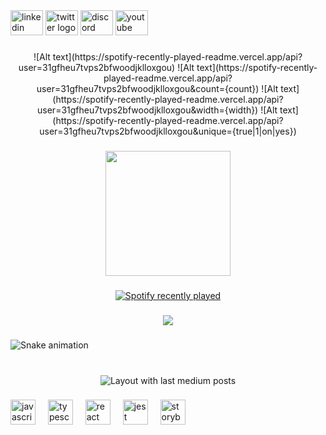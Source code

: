 <div align="left">
  <img src="https://raw.githubusercontent.com/maurodesouza/profile-readme-generator/master/src/assets/icons/social/linkedin/default.svg" width="52" height="40" alt="linkedin logo"  />
  <img src="https://raw.githubusercontent.com/maurodesouza/profile-readme-generator/master/src/assets/icons/social/twitter/default.svg" width="52" height="40" alt="twitter logo"  />
  <img src="https://raw.githubusercontent.com/maurodesouza/profile-readme-generator/master/src/assets/icons/social/discord/default.svg" width="52" height="40" alt="discord logo"  />
  <img src="https://raw.githubusercontent.com/maurodesouza/profile-readme-generator/master/src/assets/icons/social/youtube/default.svg" width="52" height="40" alt="youtube logo"  />
</div>

###

<div align="center">
  ![Alt text](https://spotify-recently-played-readme.vercel.app/api?user=31gfheu7tvps2bfwoodjklloxgou)
  ![Alt text](https://spotify-recently-played-readme.vercel.app/api?user=31gfheu7tvps2bfwoodjklloxgou&count={count})
  ![Alt text](https://spotify-recently-played-readme.vercel.app/api?user=31gfheu7tvps2bfwoodjklloxgou&width={width})
  ![Alt text](https://spotify-recently-played-readme.vercel.app/api?user=31gfheu7tvps2bfwoodjklloxgou&unique={true|1|on|yes})
</div>

###

<div align="center">
  <img height="200" src="https://i.imgflip.com/65efzo.gif"  />
</div>

###

<div align="center">
  <a href="https://open.spotify.com/user/DUSHIME1212">
    <img src="https://spotify-recently-played-readme.vercel.app/api?user=DUSHIME1212&count=5&unique=false" alt="Spotify recently played"  />
  </a>
</div>

###

<div align="center">
  <img src="https://profile-counter.glitch.me/DUSHIME1212/count.svg?"  />
</div>

###

<img src="https://raw.githubusercontent.com/DUSHIME1212/DUSHIME1212/output/snake.svg" alt="Snake animation" />

###

<br clear="both">

<div align="center">
  <img src="https://github-read-medium-git-main.pahlevikun.vercel.app/latest?limit=4&username=DUSHIME1212" alt="Layout with last medium posts"  />
</div>

###

<div align="left">
  <img src="https://cdn.jsdelivr.net/gh/devicons/devicon/icons/javascript/javascript-original.svg" height="40" alt="javascript logo"  />
  <img width="12" />
  <img src="https://cdn.jsdelivr.net/gh/devicons/devicon/icons/typescript/typescript-original.svg" height="40" alt="typescript logo"  />
  <img width="12" />
  <img src="https://cdn.jsdelivr.net/gh/devicons/devicon/icons/react/react-original.svg" height="40" alt="react logo"  />
  <img width="12" />
  <img src="https://cdn.jsdelivr.net/gh/devicons/devicon/icons/jest/jest-plain.svg" height="40" alt="jest logo"  />
  <img width="12" />
  <img src="https://cdn.jsdelivr.net/gh/devicons/devicon/icons/storybook/storybook-original.svg" height="40" alt="storybook logo"  />
</div>

###
